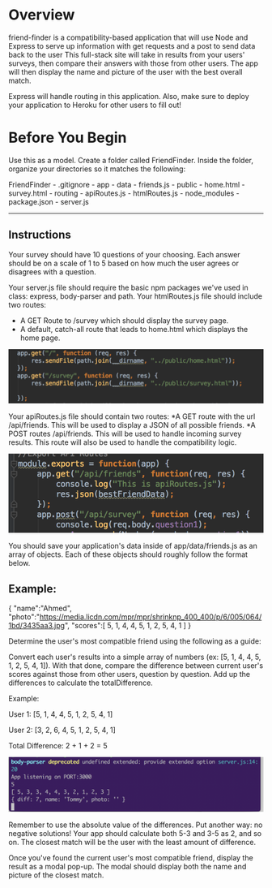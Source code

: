 # Overview
friend-finder is a compatibility-based application that will use Node and Express to serve up information with get requests and a post to send data back to the user This full-stack site will take in results from your users' surveys, then compare their answers with those from other users. The app will then display the name and picture of the user with the best overall match. 

Express will handle routing in this application. Also, make sure to deploy your application to Heroku for other users to fill out!

# Before You Begin
Use this as a model.
Create a folder called FriendFinder. Inside the folder, organize your directories so it matches the following:

  FriendFinder
    - .gitignore
    - app
      - data
        - friends.js
      - public
        - home.html
        - survey.html
      - routing
        - apiRoutes.js
        - htmlRoutes.js
    - node_modules
    - package.json
    - server.js


------------------------------------------------------------------------------------------------------------------------------
## Instructions

Your survey should have 10 questions of your choosing. Each answer should be on a scale of 1 to 5 based on how much the user agrees or disagrees with a question.

Your server.js file should require the basic npm packages we've used in class: express, body-parser and path.
Your htmlRoutes.js file should include two routes:

* A GET Route to /survey which should display the survey page.
* A default, catch-all route that leads to home.html which displays the home page. 

![routes for app](public/assets/images/routes.png)

Your apiRoutes.js file should contain two routes:
*A GET route with the url /api/friends. This will be used to display a JSON of all possible friends.
*A POST routes /api/friends. This will be used to handle incoming survey results. This route will also be used to handle the compatibility logic. 

![api routes for app](public/assets/images/appget_post.png)

You should save your application's data inside of app/data/friends.js as an array of objects. Each of these objects should roughly follow the format below.

## Example:
{
  "name":"Ahmed",
  "photo":"https://media.licdn.com/mpr/mpr/shrinknp_400_400/p/6/005/064/1bd/3435aa3.jpg",
  "scores":[
      5,
      1,
      4,
      4,
      5,
      1,
      2,
      5,
      4,
      1
    ]
}

Determine the user's most compatible friend using the following as a guide:

Convert each user's results into a simple array of numbers (ex: [5, 1, 4, 4, 5, 1, 2, 5, 4, 1]).
With that done, compare the difference between current user's scores against those from other users, question by question. Add up the differences to calculate the totalDifference.

Example: 

User 1: [5, 1, 4, 4, 5, 1, 2, 5, 4, 1]

User 2: [3, 2, 6, 4, 5, 1, 2, 5, 4, 1]

Total Difference: 2 + 1 + 2 = 5

![number array and diff](public/assets/images/ffnumberarray_diff.png)

Remember to use the absolute value of the differences. Put another way: no negative solutions! Your app should calculate both 5-3 and 3-5 as 2, and so on. 
The closest match will be the user with the least amount of difference.

Once you've found the current user's most compatible friend, display the result as a modal pop-up.
The modal should display both the name and picture of the closest match. 




